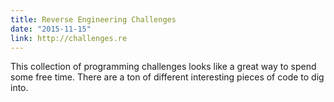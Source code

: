 ```yaml
---
title: Reverse Engineering Challenges
date: "2015-11-15"
link: http://challenges.re
---
```


This collection of programming challenges looks like a great way to spend some free time. There are a ton of different interesting pieces of code to dig into.

